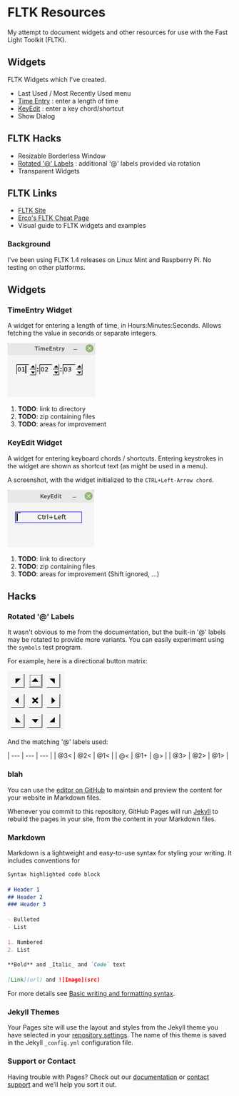 # FLTK Resources

My attempt to document widgets and other resources for use with the Fast Light Toolkit (FLTK).


## Widgets

FLTK Widgets which I've created.

- Last Used / Most Recently Used menu
- [Time Entry](#TimeEntry) : enter a length of time
- [KeyEdit](#KeyEdit) : enter a key chord/shortcut
- Show Dialog

## FLTK Hacks

- Resizable Borderless Window
- [Rotated '@' Labels](#RotateAtLabel) : additional '@' labels provided via rotation
- Transparent Widgets

## FLTK Links

- [FLTK Site](fltk.org)
- [Erco's FLTK Cheat Page](https://www.seriss.com/people/erco/fltk/)
- Visual guide to FLTK widgets and examples

### Background

I've been using FLTK 1.4 releases on Linux Mint and Raspberry Pi. No testing on other platforms.

## Widgets

<A Name="TimeEntry"></A>
### TimeEntry Widget

A widget for entering a length of time, in Hours:Minutes:Seconds. Allows fetching the value in seconds or separate integers.

![TimeEntry Screencap](./TimeEntry.png)

1. **TODO**: link to directory
1. **TODO**: zip containing files
1. **TODO**: areas for improvement

<A Name="KeyEdit"></A>
### KeyEdit Widget

A widget for entering keyboard chords / shortcuts. Entering keystrokes in the widget are shown as shortcut text (as might be used in a menu).

A screenshot, with the widget initialized to the `CTRL+Left-Arrow chord`.

![KeyEdit Screencap](./KeyEdit.png)

1. **TODO**: link to directory
1. **TODO**: zip containing files
1. **TODO**: areas for improvement (Shift ignored, ...)


## Hacks

<A Name="RotateAtLabel"></A>
### Rotated '@' Labels

It wasn't obvious to me from the documentation, but the built-in '@' labels may be rotated to provide 
more variants. You can easily experiment using the `symbols` test program.

For example, here is a directional button matrix:

![Directional button matrix](./directional.png)

And the matching '@' labels used:

| --- | --- | --- |
| @3< | @2< | @1< |
| @<  | @1+ | @>  |
| @3> | @2> | @1> |


### blah

You can use the [editor on GitHub](https://github.com/fire-eggs/fltk-widgets/edit/main/docs/index.md) to maintain and preview the content for your website in Markdown files.

Whenever you commit to this repository, GitHub Pages will run [Jekyll](https://jekyllrb.com/) to rebuild the pages in your site, from the content in your Markdown files.




### Markdown

Markdown is a lightweight and easy-to-use syntax for styling your writing. It includes conventions for

```markdown
Syntax highlighted code block

# Header 1
## Header 2
### Header 3

- Bulleted
- List

1. Numbered
2. List

**Bold** and _Italic_ and `Code` text

[Link](url) and ![Image](src)
```

For more details see [Basic writing and formatting syntax](https://docs.github.com/en/github/writing-on-github/getting-started-with-writing-and-formatting-on-github/basic-writing-and-formatting-syntax).

### Jekyll Themes

Your Pages site will use the layout and styles from the Jekyll theme you have selected in your [repository settings](https://github.com/fire-eggs/fltk-widgets/settings/pages). The name of this theme is saved in the Jekyll `_config.yml` configuration file.

### Support or Contact

Having trouble with Pages? Check out our [documentation](https://docs.github.com/categories/github-pages-basics/) or [contact support](https://support.github.com/contact) and we’ll help you sort it out.
